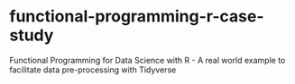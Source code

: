 # functional-programming-r-case-study
Functional Programming for Data Science with R - A real world example to facilitate data pre-processing with Tidyverse
